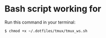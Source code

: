 # Bash script working for
Run this command in your terminal:
```bash
$ chmod +x ~/.dotfiles/tmux/tmux_ws.sh
```
